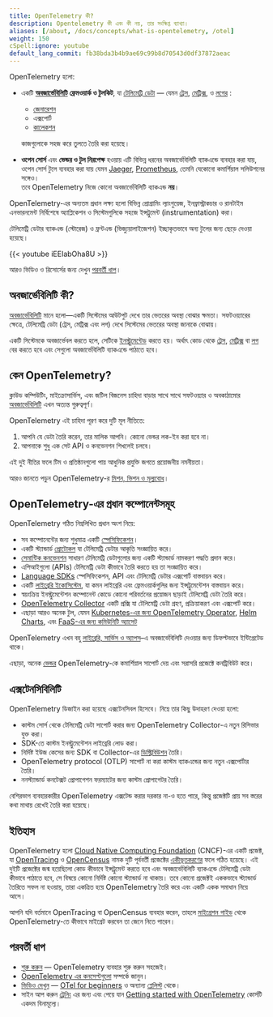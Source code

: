 ```yaml
---
title: OpenTelemetry কী?
description: Opentelemetry কী এবং কী নয়, তার সংক্ষিপ্ত ব্যাখ্যা।
aliases: [/about, /docs/concepts/what-is-opentelemetry, /otel]
weight: 150
cSpell:ignore: youtube
default_lang_commit: fb38bda3b4b9ae69c99b8d70543d0df37872aeac
---
```


OpenTelemetry হলো:

- একটি **[অবজার্ভেবিলিটি][observability] ফ্রেমওয়ার্ক ও টুলকিট**, যা [টেলিমেট্রি ডেটা][telemetry data] — যেমন [ট্রেস][traces], [মেট্রিক্স][metrics], ও [লগের][logs] :

  - [জেনারেশন][instr]
  - এক্সপোর্ট
  - [কালেকশন](../concepts/components/#collector) 
  
  কাজগুলোকে সহজ করে তুলতে তৈরি করা হয়েছে।

- **ওপেন সোর্স** এবং **ভেন্ডর ও টুল নিরপেক্ষ** হওয়ায় এটি বিভিন্ন ধরনের অবজার্ভেবিলিটি ব্যাকএন্ডে ব্যবহার করা যায়, ওপেন সোর্স টুলে ব্যবহার করা যায় যেমন [Jaeger], [Prometheus], তেমনি যেকোনো কমার্শিয়াল সলিউশনের সঙ্গেও।\
তবে OpenTelemetry নিজে কোনো অবজার্ভেবিলিটি ব্যাকএন্ড **নয়**।

OpenTelemetry-এর অন্যতম প্রধান লক্ষ্য হলো বিভিন্ন প্রোগ্রামিং ল্যাংগুয়েজ, ইনফ্রাস্ট্রাকচার ও রানটাইম এনভারনমেন্ট নির্বিশেষে অ্যাপ্লিকেশন ও সিস্টেমগুলিকে সহজে ইন্সট্রুমেন্ট (instrumentation) করা।

টেলিমেট্রি ডেটার ব্যাকএন্ড (স্টোরেজ) ও ফ্রন্টএন্ড (ভিজ্যুয়ালাইজেশন) ইচ্ছাকৃতভাবে অন্য টুলের জন্য ছেড়ে দেওয়া হয়েছে।

<div class="td-max-width-on-larger-screens">
{{< youtube iEEIabOha8U >}}
</div>

আরও ভিডিও ও রিসোর্সের জন্য দেখুন [পরবর্তী ধাপ](#what-next)।

## অবজার্ভেবিলিটি কী?

[অবজার্ভেবিলিটি][observability] মানে হলো—একটি সিস্টেমের আউটপুট দেখে তার ভেতরের অবস্থা বোঝার ক্ষমতা। সফটওয়্যারের ক্ষেত্রে, টেলিমেট্রি ডেটা (ট্রেস, মেট্রিক্স এবং লগ) দেখে সিস্টেমের ভেতরের অবস্থা জানাকে বোঝায়।

একটি সিস্টেমকে অবজার্ভেবল করতে হলে, সেটিকে [ইনস্ট্রুমেন্টেড][instr] করতে হয়। অর্থাৎ কোড থেকে [ট্রেস][traces], [মেট্রিক্স][metrics] বা [লগ][logs] বের করতে হবে এবং সেগুলো অবজার্ভেবিলিটি ব্যাকএন্ডে পাঠাতে হবে।

## কেন OpenTelemetry?

ক্লাউড কম্পিউটিং, মাইক্রোসার্ভিস, এবং জটিল বিজনেস চাহিদা বাড়ার সাথে সাথে সফটওয়্যার ও অবকাঠামোর [অবজার্ভেবিলিটি][observability] এখন অত্যন্ত গুরুত্বপূর্ণ।

OpenTelemetry এই চাহিদা পূরণ করে দুটি মূল নীতিতে:

1. আপনি যে ডেটা তৈরি করেন, তার মালিক আপনি। কোনো ভেন্ডর লক-ইন করা হবে না।
2. আপনাকে শুধু এক সেট API ও কনভেনশন শিখলেই চলবে।

এই দুই নীতির ফলে টিম ও প্রতিষ্ঠানগুলো পায় আধুনিক প্রযুক্তি জগতে প্রয়োজনীয় নমনীয়তা।

আরও জানতে পড়ুন OpenTelemetry-র [মিশন, ভিশন ও মূল্যবোধ](/community/mission/)।

## OpenTelemetry-এর প্রধান কম্পোনেন্টসমূহ

OpenTelemetry গঠিত নিম্নলিখিত প্রধান অংশ নিয়ে:

- সব কম্পোনেন্টের জন্য শুধুমাত্র একটি [স্পেসিফিকেশন](/docs/specs/otel)।
- একটি স্ট্যান্ডার্ড [প্রোটোকল](/docs/specs/otlp/) যা টেলিমেট্রি ডেটার আকৃতি সংজ্ঞায়িত করে।
- [সেমান্টিক কনভেনশন](/docs/specs/semconv/) সাধারণ টেলিমেট্রি ডেটাগুলোর জন্য একটি স্ট্যান্ডার্ড নামকরণ পদ্ধতি প্রদান করে।
- এপিআইগুলো (APIs) টেলিমেট্রি ডেটা কীভাবে তৈরি করতে হয় তা সংজ্ঞায়িত করে।
- [Language SDKs](../languages) স্পেসিফিকেশন, API এবং টেলিমেট্রি ডেটার এক্সপোর্ট বাস্তবায়ন করে।
- একটি [লাইব্রেরি ইকোসিস্টেম](/ecosystem/registry), যা কমন লাইব্রেরি এবং ফ্রেমওয়ার্কগুলির জন্য ইন্সট্রুমেন্টেশন বাস্তবায়ন করে।
- স্বয়ংক্রিয় ইনস্ট্রুমেন্টেশন কম্পোনেন্ট কোডে কোনো পরিবর্তনের প্রয়োজন ছাড়াই টেলিমেট্রি ডেটা তৈরি করে।
- [OpenTelemetry Collector](../collector) একটি প্রক্সি যা টেলিমেট্রি ডেটা গ্রহণ, প্রক্রিয়াকরণ এবং এক্সপোর্ট করে।
- এছাড়া আরও অনেক টুল, যেমন [Kubernetes-এর জন্য OpenTelemetry Operator](../platforms/kubernetes/operator/), [Helm Charts](../platforms/kubernetes/helm/), এবং [FaaS-এর জন্য কমিউনিটি অ্যাসেট](../platforms/faas/)

OpenTelemetry এখন বহু [লাইব্রেরি, সার্ভিস ও অ্যাপস](/ecosystem/integrations/)–এ অবজার্ভেবিলিটি দেওয়ার জন্য ডিফল্টভাবে ইন্টিগ্রেটেড থাকে।

এছাড়া, অনেক [ভেন্ডর](/ecosystem/vendors/) OpenTelemetry-কে কমার্শিয়াল সাপোর্ট দেয় এবং সরাসরি প্রজেক্টে কনট্রিবিউট করে।

## এক্সটেনসিবিলিটি

OpenTelemetry ডিজাইন করা হয়েছে এক্সটেনসিবল হিসেবে। নিম্নে তার কিছু উদাহরণ দেওয়া হলো:

- কাস্টম সোর্স থেকে টেলিমেট্রি ডেটা সাপোর্ট করার জন্য OpenTelemetry Collector-এ নতুন রিসিভার যুক্ত করা।
- SDK-তে কাস্টম ইনস্ট্রুমেন্টেশন লাইব্রেরি লোড করা।
- নির্দিষ্ট ইউজ কেসের জন্য SDK বা Collector-এর [ডিস্ট্রিবিউশন](../concepts/distributions/) তৈরি।
- OpenTelemetry protocol (OTLP) সাপোর্ট না করা কাস্টম ব্যাকএন্ডের জন্য নতুন এক্সপোর্টার তৈরি।
- ননস্ট্যান্ডার্ড কনটেক্সট প্রোপাগেশন ফরম্যাটের জন্য কাস্টম প্রোপাগেটর তৈরি।

বেশিরভাগ ব্যবহারকারীর OpenTelemetry এক্সটেন্ড করার দরকার না-ও হতে পারে, কিন্তু প্রজেক্টটি প্রায় সব স্তরের কথা মাথায় রেখেই তৈরি করা হয়েছে।

## ইতিহাস

OpenTelemetry হলো [Cloud Native Computing Foundation][] (CNCF)-এর একটি প্রজেক্ট, যা [OpenTracing](https://opentracing.io) ও [OpenCensus](https://opencensus.io) নামক দুটি পূর্ববর্তী প্রজেক্টের [একীভূতকরণের][merger] ফলে গঠিত হয়েছে। এই দুইটি প্রজেক্টের জন্ম হয়েছিলো কোড কীভাবে ইন্সট্রুমেন্ট করতে হবে এবং অবজার্ভেবিলিটি ব্যাকএন্ডে টেলিমেট্রি ডেটা কীভাবে পাঠাতে হবে, সে বিষয়ে কোনো নির্দিষ্ট কোনো স্ট্যান্ডার্ড না থাকায়। তবে কোনো প্রজেক্টই এককভাবে স্ট্যান্ডার্ড তৈরিতে সফল না হওয়ায়, তারা একত্রিত হয়ে OpenTelemetry তৈরি করে এবং একটি একক সমাধান নিয়ে আসে।

আপনি যদি বর্তমানে OpenTracing বা OpenCensus ব্যবহার করেন, তাহলে [মাইগ্রেশন গাইড](../migration/) থেকে OpenTelemetry-তে কীভাবে মাইগ্রেট করবেন তা জেনে নিতে পারেন।

[merger]: https://www.cncf.io/blog/2019/05/21/a-brief-history-of-opentelemetry-so-far/


<a name="what-next"></a>
## পরবর্তী ধাপ

- [শুরু করুন](../getting-started/) —  OpenTelemetry ব্যবহার শুরু করুন সহজেই।
- [OpenTelemetry এর কনসেপ্টগুলো](../concepts/)  সম্পর্কে জানুন।
- [ভিডিও দেখুন][watch videos] — [OTel for beginners] ও অন্যান্য [প্লেলিস্ট][playlists] থেকে।
- সাইন আপ করুন [ট্রেনিং](/training) এর জন্য এবং পেয়ে যান [Getting started with OpenTelemetry](/training/#courses) কোর্সটি একদম বিনামূল্যে।

[Cloud Native Computing Foundation]: https://www.cncf.io
[instr]: ../concepts/instrumentation
[Jaeger]: https://www.jaegertracing.io/
[logs]: ../concepts/signals/logs/
[metrics]: ../concepts/signals/metrics/
[observability]: ../concepts/observability-primer/#what-is-observability
[OTel for beginners]: https://www.youtube.com/playlist?list=PLVYDBkQ1TdyyWjeWJSjXYUaJFVhplRtvN
[playlists]: https://www.youtube.com/@otel-official/playlists
[Prometheus]: https://prometheus.io/
[telemetry data]: ../concepts/signals/
[traces]: ../concepts/signals/traces/
[Watch videos]: https://www.youtube.com/@otel-official
